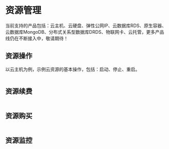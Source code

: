 # 资源管理
当前支持的产品包括：云主机、云硬盘、弹性公网IP、云数据库RDS、原生容器、云数据库MongoDB、分布式关系型数据库DRDS、物联网卡、云托管，更多产品线仍在不断接入中，敬请期待！
## 资源操作
以云主机为例，示例云资源的基本操作，包括：启动、停止、重启。

![]()
## 资源续费

![]()
## 资源购买

![]()
## 资源监控

![]()
